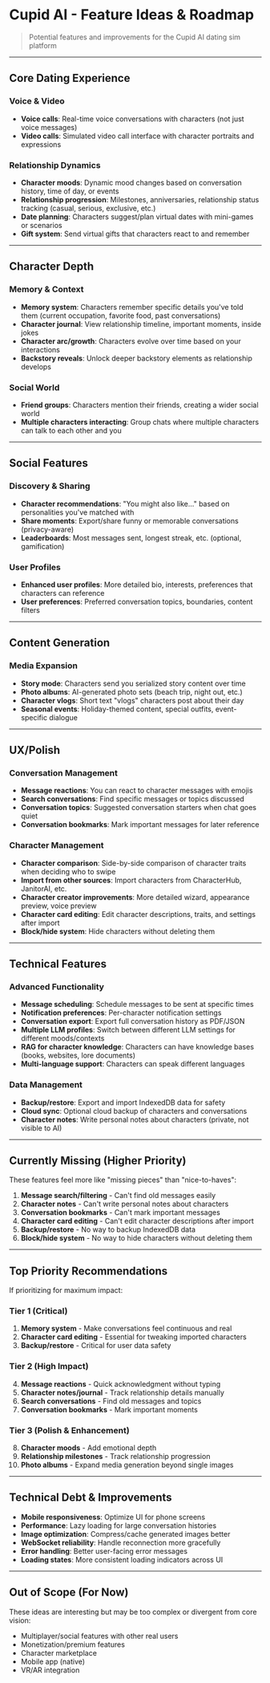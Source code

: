 # Cupid AI - Feature Ideas & Roadmap

> Potential features and improvements for the Cupid AI dating sim platform

---

## Core Dating Experience

### Voice & Video
- **Voice calls**: Real-time voice conversations with characters (not just voice messages)
- **Video calls**: Simulated video call interface with character portraits and expressions

### Relationship Dynamics
- **Character moods**: Dynamic mood changes based on conversation history, time of day, or events
- **Relationship progression**: Milestones, anniversaries, relationship status tracking (casual, serious, exclusive, etc.)
- **Date planning**: Characters suggest/plan virtual dates with mini-games or scenarios
- **Gift system**: Send virtual gifts that characters react to and remember

---

## Character Depth

### Memory & Context
- **Memory system**: Characters remember specific details you've told them (current occupation, favorite food, past conversations)
- **Character journal**: View relationship timeline, important moments, inside jokes
- **Character arc/growth**: Characters evolve over time based on your interactions
- **Backstory reveals**: Unlock deeper backstory elements as relationship develops

### Social World
- **Friend groups**: Characters mention their friends, creating a wider social world
- **Multiple characters interacting**: Group chats where multiple characters can talk to each other and you

---

## Social Features

### Discovery & Sharing
- **Character recommendations**: "You might also like..." based on personalities you've matched with
- **Share moments**: Export/share funny or memorable conversations (privacy-aware)
- **Leaderboards**: Most messages sent, longest streak, etc. (optional, gamification)

### User Profiles
- **Enhanced user profiles**: More detailed bio, interests, preferences that characters can reference
- **User preferences**: Preferred conversation topics, boundaries, content filters

---

## Content Generation

### Media Expansion
- **Story mode**: Characters send you serialized story content over time
- **Photo albums**: AI-generated photo sets (beach trip, night out, etc.)
- **Character vlogs**: Short text "vlogs" characters post about their day
- **Seasonal events**: Holiday-themed content, special outfits, event-specific dialogue

---

## UX/Polish

### Conversation Management
- **Message reactions**: You can react to character messages with emojis
- **Search conversations**: Find specific messages or topics discussed
- **Conversation topics**: Suggested conversation starters when chat goes quiet
- **Conversation bookmarks**: Mark important messages for later reference

### Character Management
- **Character comparison**: Side-by-side comparison of character traits when deciding who to swipe
- **Import from other sources**: Import characters from CharacterHub, JanitorAI, etc.
- **Character creator improvements**: More detailed wizard, appearance preview, voice preview
- **Character card editing**: Edit character descriptions, traits, and settings after import
- **Block/hide system**: Hide characters without deleting them

---

## Technical Features

### Advanced Functionality
- **Message scheduling**: Schedule messages to be sent at specific times
- **Notification preferences**: Per-character notification settings
- **Conversation export**: Export full conversation history as PDF/JSON
- **Multiple LLM profiles**: Switch between different LLM settings for different moods/contexts
- **RAG for character knowledge**: Characters can have knowledge bases (books, websites, lore documents)
- **Multi-language support**: Characters can speak different languages

### Data Management
- **Backup/restore**: Export and import IndexedDB data for safety
- **Cloud sync**: Optional cloud backup of characters and conversations
- **Character notes**: Write personal notes about characters (private, not visible to AI)

---

## Currently Missing (Higher Priority)

These features feel more like "missing pieces" than "nice-to-haves":

1. **Message search/filtering** - Can't find old messages easily
2. **Character notes** - Can't write personal notes about characters
3. **Conversation bookmarks** - Can't mark important messages
4. **Character card editing** - Can't edit character descriptions after import
5. **Backup/restore** - No way to backup IndexedDB data
6. **Block/hide system** - No way to hide characters without deleting them

---

## Top Priority Recommendations

If prioritizing for maximum impact:

### Tier 1 (Critical)
1. **Memory system** - Make conversations feel continuous and real
2. **Character card editing** - Essential for tweaking imported characters
3. **Backup/restore** - Critical for user data safety

### Tier 2 (High Impact)
4. **Message reactions** - Quick acknowledgment without typing
5. **Character notes/journal** - Track relationship details manually
6. **Search conversations** - Find old messages and topics
7. **Conversation bookmarks** - Mark important moments

### Tier 3 (Polish & Enhancement)
8. **Character moods** - Add emotional depth
9. **Relationship milestones** - Track relationship progression
10. **Photo albums** - Expand media generation beyond single images

---

## Technical Debt & Improvements

- **Mobile responsiveness**: Optimize UI for phone screens
- **Performance**: Lazy loading for large conversation histories
- **Image optimization**: Compress/cache generated images better
- **WebSocket reliability**: Handle reconnection more gracefully
- **Error handling**: Better user-facing error messages
- **Loading states**: More consistent loading indicators across UI

---

## Out of Scope (For Now)

These ideas are interesting but may be too complex or divergent from core vision:

- Multiplayer/social features with other real users
- Monetization/premium features
- Character marketplace
- Mobile app (native)
- VR/AR integration
